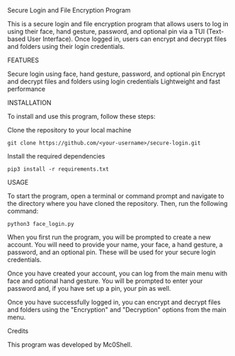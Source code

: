 Secure Login and File Encryption Program

This is a secure login and file encryption program that allows users to log in using their face, hand gesture, password, and optional pin via a TUI (Text-based User Interface). Once logged in, users can encrypt and decrypt files and folders using their login credentials.

FEATURES

   Secure login using face, hand gesture, password, and optional pin
   Encrypt and decrypt files and folders using login credentials
   Lightweight and fast performance
    
    

INSTALLATION

To install and use this program, follow these steps:

Clone the repository to your local machine

    git clone https://github.com/<your-username>/secure-login.git

Install the required dependencies
    
    pip3 install -r requirements.txt
    
    

USAGE

   To start the program, open a terminal or command prompt and navigate to the directory where you have cloned the repository. Then, run the following command:

    python3 face_login.py

   When you first run the program, you will be prompted to create a new account. You will need to provide your name, your face, a hand gesture, a password, and an optional pin. These will be used for your secure login credentials.

   Once you have created your account, you can log from the main menu with face and optional hand gesture. 
   You will be prompted to enter your password and, if you have set up a pin, your pin as well.

   Once you have successfully logged in, you can encrypt and decrypt files and folders using the "Encryption" and "Decryption" options from the main menu.

Credits

This program was developed by Mc0Shell.
